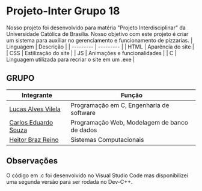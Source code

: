 # Projeto-Inter Grupo 18
  Nosso projeto foi desenvolvido para matéria "Projeto Interdisciplinar" da Universidade Católica de Brasília. Nosso objetivo com este projeto é criar um sistema para auxiliar no gerenciamento e funcionamento de pizzarias.
| Linguagem | Descrição |
| --------- | --------- |
| HTML | Aparência do site |
| CSS | Estilização do site |
| JS | Animações e funcionalidades |
| C | Linguagem utilizada para recriar o site em um .exe |
## GRUPO
| Integrante | Função |
| --------- | --------- |
| [Lucas Alves Vilela](https://github.com/LucasV75) | Programação em C, Engenharia de software |
| [Carlos Eduardo Souza](https://github.com/Carlos-E-Souza) | Programação Web, Modelagem de banco de dados |
| [Heitor Braz Reino](https://github.com/Totz1) | Sistemas Computacionais |
## Observações
  O código em .c foi desenvolvido no Visual Studio Code mas disponibilizei uma segunda versão para ser rodada no Dev-C++.
